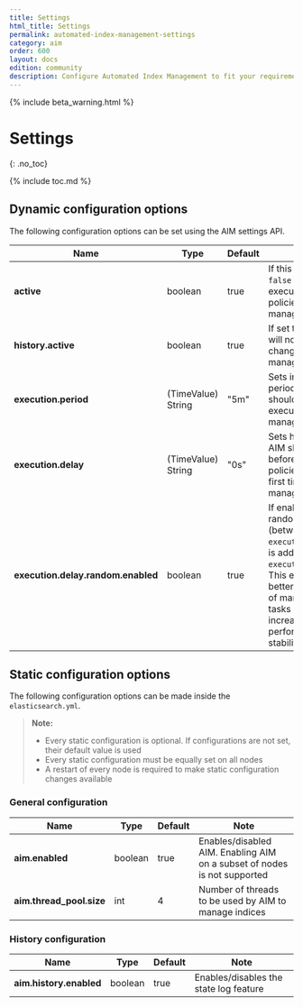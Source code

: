 ```yaml
---
title: Settings
html_title: Settings
permalink: automated-index-management-settings
category: aim
order: 600
layout: docs
edition: community
description: Configure Automated Index Management to fit your requirements
---
```

<!--- Copyright 2023 floragunn GmbH -->

{% include beta_warning.html %}

# Settings
{: .no_toc}

{% include toc.md %}

## Dynamic configuration options

The following configuration options can be set using the AIM settings API.

| Name                               | Type               | Default | Note                                                                                                                                                                                           |
|------------------------------------|--------------------|---------|------------------------------------------------------------------------------------------------------------------------------------------------------------------------------------------------|
| **active**                         | boolean            | true    | If this is set to `false` AIM will not execute any policies for managed indices                                                                                                                |
| **history.active**                 | boolean            | true    | If set to `false` AIM will no longer log changes of managed indices                                                                                                                            |
| **execution.period**               | (TimeValue) String | "5m"    | Sets in which period policies should be executed for managed indices                                                                                                                           |
| **execution.delay**                | (TimeValue) String | "0s"    | Sets how long AIM should wait before executing policies for the first time on a managed index                                                                                                  |                             
| **execution.delay.random.enabled** | boolean            | true    | If enabled a random delay (between 0s and `execution.period`) is added to the `execution.delay`. This ensures a better distribution of managed index tasks and increases performance stability |                       

## Static configuration options

The following configuration options can be made inside the `elasticsearch.yml`.

> **Note:**
> - Every static configuration is optional. If configurations are not set, their default value is used
> - Every static configuration must be equally set on all nodes
> - A restart of every node is required to make static configuration changes available

### General configuration

| Name                     | Type    | Default | Note                                                                     |
|--------------------------|---------|---------|--------------------------------------------------------------------------|
| **aim.enabled**          | boolean | true    | Enables/disabled AIM. Enabling AIM on a subset of nodes is not supported |
| **aim.thread_pool.size** | int     | 4       | Number of threads to be used by AIM to manage indices                    |

### History configuration

| Name                    | Type    | Default | Note                                   |
|-------------------------|---------|---------|----------------------------------------|
| **aim.history.enabled** | boolean | true    | Enables/disables the state log feature |
